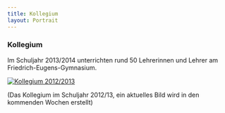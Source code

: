 ```yaml
---
title: Kollegium
layout: Portrait
---
```


<h3>
  Kollegium
</h3>
<p>
  Im Schuljahr 2013/2014 unterrichten rund 50 Lehrerinnen und Lehrer am Friedrich-Eugens-Gymnasium.
</p>
<a href="http://www.feg-stuttgart.de/bilder/k12.jpg" title="Kollegium 2012/2013" data-gallery>
  <img src="http://www.feg-stuttgart.de/bilder/k12.jpg" alt="Kollegium 2012/2013">
</a>
<br>
<p>
  (Das Kollegium im Schuljahr 2012/13, ein aktuelles Bild wird in den kommenden Wochen erstellt)
</p>
<script type="text/javascript" src="http://feg.cdnconnect.com/js/gallery.js" async>
</script>
